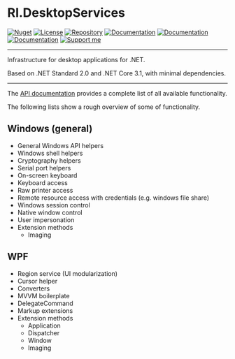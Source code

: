 # RI.DesktopServices

[![Nuget](https://img.shields.io/nuget/v/RI.DesktopServices.Common)](https://www.nuget.org/packages/RI.DesktopServices.Common/) [![License](https://img.shields.io/github/license/RotenInformatik/DesktopServicesDotNet)](LICENSE) [![Repository](https://img.shields.io/badge/repo-DesktopServicesDotNet-lightgrey)](https://github.com/RotenInformatik/DesktopServicesDotNet) [![Documentation](https://img.shields.io/badge/docs-Readme-yellowgreen)](README.md) [![Documentation](https://img.shields.io/badge/docs-History-yellowgreen)](HISTORY.md) [![Documentation](https://img.shields.io/badge/docs-API-yellowgreen)](https://roteninformatik.github.io/DesktopServicesDotNet/api/) [![Support me](https://img.shields.io/badge/support%20me-Ko--fi-ff69b4?logo=Ko-fi)](https://ko-fi.com/franziskaroten)

---

Infrastructure for desktop applications for .NET.

Based on .NET Standard 2.0 and .NET Core 3.1, with minimal dependencies.

---

The [API documentation](https://roteninformatik.github.io/DesktopServicesDotNet/api/) provides a complete list of all available functionality.

The following lists show a rough overview of some of functionality.

## Windows (general)

* General Windows API helpers
* Windows shell helpers
* Cryptography helpers
* Serial port helpers
* On-screen keyboard
* Keyboard access
* Raw printer access
* Remote resource access with credentials (e.g. windows file share)
* Windows session control
* Native window control
* User impersonation
* Extension methods
  * Imaging

## WPF

* Region service (UI modularization)
* Cursor helper
* Converters
* MVVM boilerplate
* DelegateCommand
* Markup extensions
* Extension methods
  * Application
  * Dispatcher
  * Window
  * Imaging